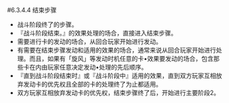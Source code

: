 #6.3.4.4        结束步骤
* 战斗阶段终了的步骤。
* 『战斗阶段结束。』的效果处理的场合，直接进入结束步骤。
* 需要进行卡的发动的场合，从回合玩家开始进行发动。
* 有需要在结束步骤发动和适用的效果的场合，通常来说从回合玩家开始进行处理。而且，如果有「旋风」等发动时机任意的卡•效果要发动的场合，包含那些卡在内由玩家任意决定发动•处理的先后顺序。
* 『直到战斗阶段结束时』或『战斗阶段中』适用的效果，直到双方玩家互相放弃发动卡的优先权且全部的卡的处理终了为止都适用。
* 双方玩家互相放弃发动卡的优先权，结束步骤终了后，开始进行主要阶段2。
